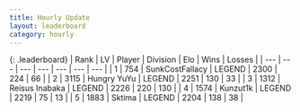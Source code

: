 ```yaml
---
title: Hourly Update
layout: leaderboard
category: hourly
---
```


{: .leaderboard}
| Rank | LV | Player | Division | Elo | Wins | Losses |
| --- | --- | --- | --- | --- | --- | --- |
| <span data-change="0">1</span> | 754 | <span title="ID: 402846">SunkCostFallacy</span> | LEGEND | <span data-change="0">2300</span> | <span data-change="0">224</span> | <span data-change="0">66</span> |
| <span data-change="0">2</span> | 3115 | <span title="ID: 164871">Hungry YuYu</span> | LEGEND | <span data-change="0">2251</span> | <span data-change="0">130</span> | <span data-change="0">33</span> |
| <span data-change="0">3</span> | 1312 | <span title="ID: 451068">Reisus Inabaka</span> | LEGEND | <span data-change="0">2226</span> | <span data-change="0">220</span> | <span data-change="0">130</span> |
| <span data-change="0">4</span> | 1574 | <span title="ID: 392407">Kunzut1k</span> | LEGEND | <span data-change="0">2219</span> | <span data-change="0">75</span> | <span data-change="0">13</span> |
| <span data-change="0">5</span> | 1883 | <span title="ID: 353063">Sktima</span> | LEGEND | <span data-change="0">2204</span> | <span data-change="0">138</span> | <span data-change="0">38</span> |